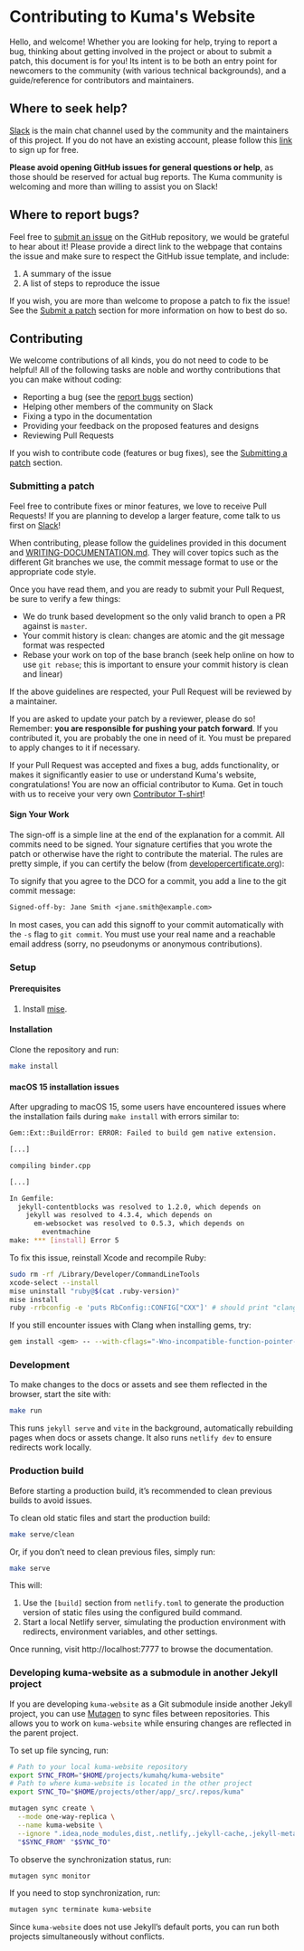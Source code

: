 # Contributing to Kuma's Website

Hello, and welcome! Whether you are looking for help, trying to report a bug, thinking about getting involved in the project or about to submit a patch, this document is for you! Its intent is to be both an entry point for newcomers to the community (with various technical backgrounds), and a guide/reference for contributors and maintainers.

## Where to seek help?

[Slack](https://kuma-mesh.slack.com) is the main chat channel used by the community and the maintainers of this project. If you do not have an existing account, please follow this [link](https://join.slack.com/t/kuma-mesh/shared_invite/zt-1rcll3y6t-DkV_CAItZUoy0IvCwQ~jlQ) to sign up for free.

**Please avoid opening GitHub issues for general questions or help**, as those should be reserved for actual bug reports. The Kuma community is welcoming and more than willing to assist you on Slack!

## Where to report bugs?

Feel free to [submit an issue](https://github.com/kumahq/kuma-website/issues/new/choose) on the GitHub repository, we would be grateful to hear about it! Please provide a direct link to the webpage that contains the issue and make sure to respect the GitHub issue template, and include:

1. A summary of the issue
2. A list of steps to reproduce the issue

If you wish, you are more than welcome to propose a patch to fix the issue! See the [Submit a patch](#submitting-a-patch) section for more information on how to best do so.

## Contributing

We welcome contributions of all kinds, you do not need to code to be helpful! All of the following tasks are noble and worthy contributions that you can make without coding:

- Reporting a bug (see the [report bugs](#where-to-report-bugs) section)
- Helping other members of the community on Slack
- Fixing a typo in the documentation
- Providing your feedback on the proposed features and designs
- Reviewing Pull Requests

If you wish to contribute code (features or bug fixes), see the [Submitting a patch](#submitting-a-patch) section.

### Submitting a patch

Feel free to contribute fixes or minor features, we love to receive Pull Requests! If you are planning to develop a larger feature, come talk to us first on [Slack](#where-to-seek-for-help)!

When contributing, please follow the guidelines provided in this document and [WRITING-DOCUMENTATION.md](WRITING-DOCUMENTATION.md). They will cover topics such as the different Git branches we use, the commit message format to use or the appropriate code style.

Once you have read them, and you are ready to submit your Pull Request, be sure to verify a few things:

- We do trunk based development so the only valid branch to open a PR against is `master`.
- Your commit history is clean: changes are atomic and the git message format was respected
- Rebase your work on top of the base branch (seek help online on how to use `git rebase`; this is important to ensure your commit history is clean and linear)

If the above guidelines are respected, your Pull Request will be reviewed by a maintainer.

If you are asked to update your patch by a reviewer, please do so! Remember: **you are responsible for pushing your patch forward**. If you contributed it, you are probably the one in need of it. You must be prepared to apply changes to it if necessary.

If your Pull Request was accepted and fixes a bug, adds functionality, or makes it significantly easier to use or understand Kuma's website, congratulations! You are now an official contributor to Kuma. Get in touch with us to receive your very own [Contributor T-shirt](#contributor-t-shirt)!

#### Sign Your Work

The sign-off is a simple line at the end of the explanation for a commit. All commits need to be signed. Your signature certifies that you wrote the patch or otherwise have the right to contribute the material. The rules are pretty simple, if you can certify the below (from [developercertificate.org](https://developercertificate.org/)):

To signify that you agree to the DCO for a commit, you add a line to the git commit message:

```txt
Signed-off-by: Jane Smith <jane.smith@example.com>
```

In most cases, you can add this signoff to your commit automatically with the `-s` flag to `git commit`. You must use your real name and a reachable email address (sorry, no pseudonyms or anonymous contributions).

### Setup

#### Prerequisites

1. Install [mise](https://mise.jdx.dev/installing-mise.html).

#### Installation

Clone the repository and run:

```sh
make install
```  

#### macOS 15 installation issues

After upgrading to macOS 15, some users have encountered issues where the installation fails during `make install` with errors similar to:

```sh
Gem::Ext::BuildError: ERROR: Failed to build gem native extension.

[...]

compiling binder.cpp

[...]

In Gemfile:
  jekyll-contentblocks was resolved to 1.2.0, which depends on
    jekyll was resolved to 4.3.4, which depends on
      em-websocket was resolved to 0.5.3, which depends on
        eventmachine
make: *** [install] Error 5
```

To fix this issue, reinstall Xcode and recompile Ruby:

```sh
sudo rm -rf /Library/Developer/CommandLineTools
xcode-select --install
mise uninstall "ruby@$(cat .ruby-version)"
mise install
ruby -rrbconfig -e 'puts RbConfig::CONFIG["CXX"]' # should print "clang++"
```

If you still encounter issues with Clang when installing gems, try:

```sh
gem install <gem> -- --with-cflags="-Wno-incompatible-function-pointer-types"
```

### Development

To make changes to the docs or assets and see them reflected in the browser, start the site with:

```sh
make run
```

This runs `jekyll serve` and `vite` in the background, automatically rebuilding pages when docs or assets change. It also runs `netlify dev` to ensure redirects work locally.

### Production build

Before starting a production build, it’s recommended to clean previous builds to avoid issues.

To clean old static files and start the production build:

```sh
make serve/clean
```  

Or, if you don’t need to clean previous files, simply run:

```sh
make serve
```  

This will:
1. Use the `[build]` section from `netlify.toml` to generate the production version of static files using the configured build command.
2. Start a local Netlify server, simulating the production environment with redirects, environment variables, and other settings.

Once running, visit http://localhost:7777 to browse the documentation.

### Developing kuma-website as a submodule in another Jekyll project

If you are developing `kuma-website` as a Git submodule inside another Jekyll project, you can use [Mutagen](https://mutagen.io) to sync files between repositories. This allows you to work on `kuma-website` while ensuring changes are reflected in the parent project.

To set up file syncing, run:

```sh
# Path to your local kuma-website repository
export SYNC_FROM="$HOME/projects/kumahq/kuma-website"
# Path to where kuma-website is located in the other project
export SYNC_TO="$HOME/projects/other/app/_src/.repos/kuma"

mutagen sync create \
  --mode one-way-replica \
  --name kuma-website \
  --ignore ".idea,node_modules,dist,.netlify,.jekyll-cache,.jekyll-metadata,app/.jekyll-cache,app/.jekyll-metadata,.bundle" \
  "$SYNC_FROM" "$SYNC_TO"
```

To observe the synchronization status, run:

```sh
mutagen sync monitor
```

If you need to stop synchronization, run:

```sh
mutagen sync terminate kuma-website
```

Since `kuma-website` does not use Jekyll’s default ports, you can run both projects simultaneously without conflicts.
